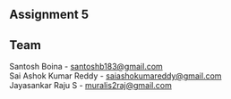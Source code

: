 ## Assignment 5
 Team
 ----
Santosh Boina - santoshb183@gmail.com     
Sai Ashok Kumar Reddy - saiashokumareddy@gmail.com     
Jayasankar Raju S - muralis2raj@gmail.com     
